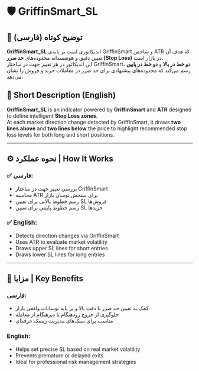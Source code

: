 
# 🛡️ GriffinSmart_SL

## 📌 توضیح کوتاه (فارسی)
**GriffinSmart_SL** اندیکاتوری است بر پایه‌ی GriffinSmart و شاخص ATR که هدف آن تعیین دقیق و هوشمندانه محدوده‌های **حد ضرر (Stop Loss)** در بازار است.  
این اندیکاتور در هر تغییر جهت در ساختار GriffinSmart، **دو خط در بالا** و **دو خط در پایین** رسم می‌کند که محدوده‌های پیشنهادی برای حد ضرر در معاملات خرید و فروش را نشان می‌دهد.

## 📌 Short Description (English)
**GriffinSmart_SL** is an indicator powered by **GriffinSmart** and **ATR** designed to define intelligent **Stop Loss zones**.  
At each market direction change detected by GriffinSmart, it draws **two lines above** and **two lines below** the price to highlight recommended stop loss levels for both long and short positions.

---

## ⚙️ نحوه عملکرد | How It Works

### ✅ فارسی:
- بررسی تغییر جهت در ساختار GriffinSmart
- محاسبه ATR برای سنجش نوسان بازار
- رسم خطوط بالایی برای تعیین SL فروش‌ها
- رسم خطوط پایینی برای تعیین SL خریدها

### ✅ English:
- Detects direction changes via GriffinSmart
- Uses ATR to evaluate market volatility
- Draws upper SL lines for short entries
- Draws lower SL lines for long entries

---

## 🌟 مزایا | Key Benefits

### فارسی:
- کمک به تعیین حد ضرر با دقت بالا و بر پایه نوسانات واقعی بازار
- جلوگیری از خروج زودهنگام یا دیرهنگام از معامله
- مناسب برای سبک‌های مدیریت ریسک حرفه‌ای

### English:
- Helps set precise SL based on real market volatility
- Prevents premature or delayed exits
- Ideal for professional risk management strategies
